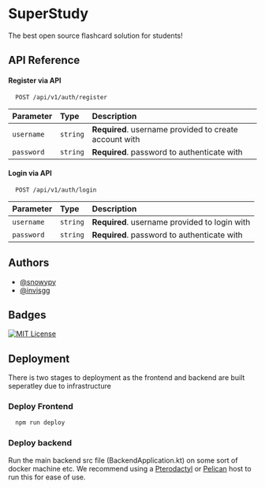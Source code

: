 
# SuperStudy

The best open source flashcard solution for students!

## API Reference

#### Register via API

```http
  POST /api/v1/auth/register
```

| Parameter | Type     | Description                       |
| :-------- | :------- | :-------------------------------- |
| `username`      | `string` | **Required**. username provided to create account with |
| `password`      | `string` | **Required**. password to authenticate with   |

#### Login via API

```http
  POST /api/v1/auth/login
```

| Parameter | Type     | Description                       |
| :-------- | :------- | :-------------------------------- |
| `username`      | `string` | **Required**. username provided to login with |
| `password`      | `string` | **Required**. password to authenticate with   |



## Authors

- [@snowypy](https://github.com/snowypy)
- [@invisgg](https://github.com/invisgg)


## Badges

[![MIT License](https://img.shields.io/badge/License-MIT-green.svg)](https://choosealicense.com/licenses/mit/)

## Deployment

There is two stages to deployment as the frontend and backend are built seperatley due to infrastructure

### Deploy Frontend

```bash
  npm run deploy
```

### Deploy backend

Run the main backend src file (BackendApplication.kt) on some sort of docker machine etc. We recommend using a [Pterodactyl](https://pterodactyl.io/) or [Pelican](https://pelican.dev/) host to run this for ease of use.


